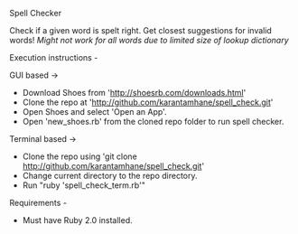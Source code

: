 Spell Checker

Check if a given word is spelt right. 
Get closest suggestions for invalid words!
*Might not work for all words due to limited size of lookup dictionary*

Execution instructions - 

GUI based ->

* Download Shoes from 'http://shoesrb.com/downloads.html'
* Clone the repo at 'http://github.com/karantamhane/spell_check.git'
* Open Shoes and select 'Open an App'. 
* Open 'new_shoes.rb' from the cloned repo folder to run spell checker.


Terminal based ->

* Clone the repo using 'git clone http://github.com/karantamhane/spell_check.git'
* Change current directory to the repo directory.
* Run "ruby 'spell_check_term.rb'"

Requirements - 

* Must have Ruby 2.0 installed.
